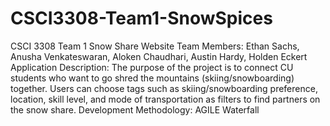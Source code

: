 # CSCI3308-Team1-SnowSpices
  CSCI 3308 Team 1 Snow Share Website
  Team Members: Ethan Sachs, Anusha Venkateswaran, Aloken Chaudhari, Austin Hardy, Holden Eckert
  Application Description: The purpose of the project is to connect CU students who want to go shred the mountains (skiing/snowboarding) together. Users can choose tags such as skiing/snowboarding preference, location, skill level, and mode of transportation as filters to find partners on the snow share.
  Development Methodology: AGILE Waterfall
